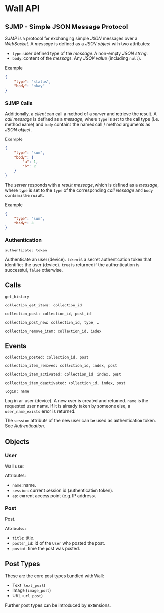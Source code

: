 Wall API
========

SJMP - Simple JSON Message Protocol
-----------------------------------

*SJMP* is a protocol for exchanging simple *JSON* messages over a *WebSocket*. A
*message* is defined as a *JSON object* with two attributes:

 * `type`: user defined type of the *message*. A non-empty *JSON string*.
 * `body`: content of the *message*. Any *JSON value* (including `null`).

Example:

```json
{
    "type": "status",
    "body": "okay"
}
```

### SJMP Calls

Additionally, a *client* can call a method of a *server* and retrieve the
result. A *call message* is defined as a *message*, where `type` is set to the
call type (i.e. method name) and `body` contains the named call / method
arguments as *JSON object*.

Example:

```json
{
    "type": "sum",
    "body": {
        "a": 1,
        "b": 2
    }
}
```

The *server* responds with a *result message*, which is defined as a *message*,
where `type` is set to the `type` of the corresponding *call message* and `body`
contains the result.

Example:

```json
{
    "type": "sum",
    "body": 3
}
```

### Authentication

```
authenticate: token
```

Authenticate an user (device). `token` is a secret authentication token that
identifies the user (device). `true` is returned if the authentication is
successful, `false` otherwise.

Calls
-----

```
get_history
```

```
collection_get_items: collection_id
```

```
collection_post: collection_id, post_id
```

```
collection_post_new: collection_id, type, …
```

```
collection_remove_item: collection_id, index
```

Events
------

```
collection_posted: collection_id, post
```

```
collection_item_removed: collection_id, index, post
```

```
collection_item_activated: collection_id, index, post
```

```
collection_item_deactivated: collection_id, index, post
```

```
login: name
```

Log in an user (device). A new user is created and returned. `name` is the
requested user name. If it is already taken by someone else, a
`user_name_exists` error is returned.

The `session` attribute of the new user can be used as authentication token. See
*Authentication*.

Objects
-------

### User

Wall user.

Attributes:

 * `name`: name.
 * `session`: current session id (authentication token).
 * `ap`: current access point (e.g. IP address).

### Post

Post.

Attributes:

 * `title`: title.
 * `poster_id`: id of the `User` who posted the post.
 * `posted`: time the post was posted.

Post Types
----------

These are the core post types bundled with Wall:

 * Text (`text_post`)
 * Image (`image_post`)
 * URL (`url_post`)

Further post types can be introduced by extensions.
